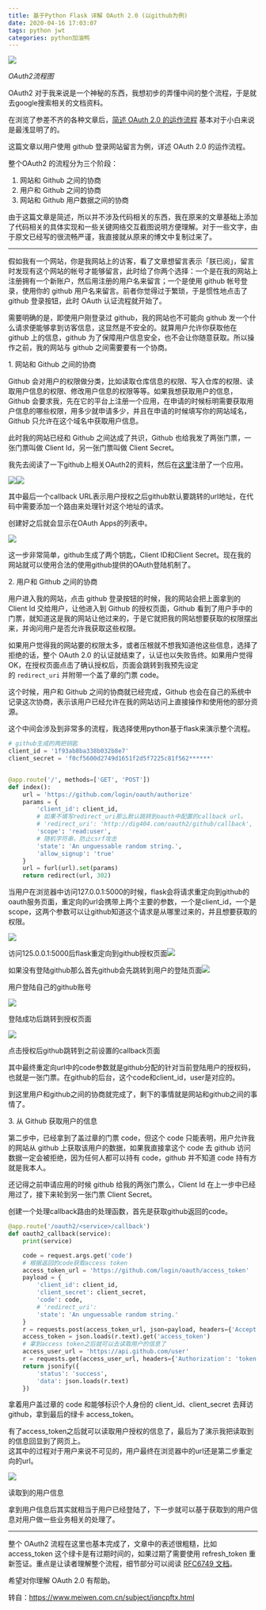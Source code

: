 ```yaml
---
title: 基于Python Flask 详解 OAuth 2.0 (以github为例)
date: 2020-04-16 17:03:07
tags: python jwt
categories: python加油鸭
---
```


<!--more-->

![](https://imgconvert.csdnimg.cn/aHR0cHM6Ly9pbWcubWVpd2VuLmNvbS5jbi9pMTcwODkxMS8zNTBlODg5ZDQxYTc0YmM1LmpwZWc?x-oss-process=image/format,png)

_OAuth2流程图_

OAuth2 对于我来说是一个神秘的东西，我想初步的弄懂中间的整个流程，于是就去google搜索相关的文档资料。

在浏览了参差不齐的各种文章后，[简述 OAuth 2.0 的运作流程](https://www.barretlee.com/blog/2016/01/10/oauth2-introduce/) 基本对于小白来说是最浅显明了的。

这篇文章以用户使用 github 登录网站留言为例，详述 OAuth 2.0 的运作流程。

整个OAuth2 的流程分为三个阶段：

1.  网站和 Github 之间的协商
2.  用户和 Github 之间的协商
3.  网站和 Github 用户数据之间的协商

由于这篇文章是简述，所以并不涉及代码相关的东西，我在原来的文章基础上添加了代码相关的具体实现和一些关键网络交互截图说明方便理解。对于一些文字，由于原文已经写的很流畅严谨，我直接就从原来的博文中复制过来了。

---

假如我有一个网站，你是我网站上的访客，看了文章想留言表示「朕已阅」，留言时发现有这个网站的帐号才能够留言，此时给了你两个选择：一个是在我的网站上注册拥有一个新账户，然后用注册的用户名来留言；一个是使用 github 帐号登录，使用你的 github 用户名来留言。前者你觉得过于繁琐，于是惯性地点击了 github 登录按钮，此时 OAuth 认证流程就开始了。

需要明确的是，即使用户刚登录过 github，我的网站也不可能向 github 发一个什么请求便能够拿到访客信息，这显然是不安全的。就算用户允许你获取他在 github 上的信息，github 为了保障用户信息安全，也不会让你随意获取。所以操作之前，我的网站与 github 之间需要要有一个协商。

1\. 网站和 Github 之间的协商

Github 会对用户的权限做分类，比如读取仓库信息的权限、写入仓库的权限、读取用户信息的权限、修改用户信息的权限等等。如果我想获取用户的信息，Github 会要求我，先在它的平台上注册一个应用，在申请的时候标明需要获取用户信息的哪些权限，用多少就申请多少，并且在申请的时候填写你的网站域名，Github 只允许在这个域名中获取用户信息。

此时我的网站已经和 Github 之间达成了共识，Github 也给我发了两张门票，一张门票叫做 Client Id，另一张门票叫做 Client Secret。

我先去阅读了一下github上相关OAuth2的资料，然后在[这里](https://github.com/settings/developers)注册了一个应用。

![](https://imgconvert.csdnimg.cn/aHR0cHM6Ly9pbWcubWVpd2VuLmNvbS5jbi9pMTcwODkxMS8wYWI5ZTRjMWYxMDBlZmI4LnBuZw?x-oss-process=image/format,png)![](https://img-blog.csdnimg.cn/20200416170217566.png?x-oss-process=image/watermark,type_ZmFuZ3poZW5naGVpdGk,shadow_10,text_aHR0cHM6Ly9ibG9nLmNzZG4ubmV0L3dlaXhpbl80MjQ3NDU0MA==,size_16,color_FFFFFF,t_70)

其中最后一个callback URL表示用户授权之后github默认要跳转的url地址，在代码中需要添加一个路由来处理针对这个地址的请求。

创建好之后就会显示在OAuth Apps的列表中。

![](https://imgconvert.csdnimg.cn/aHR0cHM6Ly9pbWcubWVpd2VuLmNvbS5jbi9pMTcwODkxMS80ZTA4MWY5OTkxYzZhNzNhLnBuZw?x-oss-process=image/format,png)

这一步非常简单，github生成了两个钥匙，Client ID和Client Secret。现在我的网站就可以使用合法的使用github提供的OAuth登陆机制了。

2\. 用户和 Github 之间的协商

用户进入我的网站，点击 github 登录按钮的时候，我的网站会把上面拿到的 Client Id 交给用户，让他进入到 Github 的授权页面，Github 看到了用户手中的门票，就知道这是我的网站让他过来的，于是它就把我的网站想要获取的权限摆出来，并询问用户是否允许我获取这些权限。

如果用户觉得我的网站要的权限太多，或者压根就不想我知道他这些信息，选择了拒绝的话，整个 OAuth 2.0 的认证就结束了，认证也以失败告终。如果用户觉得 OK，在授权页面点击了确认授权后，页面会跳转到我预先设定的 `redirect_uri` 并附带一个盖了章的门票 code。

这个时候，用户和 Github 之间的协商就已经完成，Github 也会在自己的系统中记录这次协商，表示该用户已经允许在我的网站访问上直接操作和使用他的部分资源。

这个中间会涉及到非常多的流程，我选择使用python基于flask来演示整个流程。

```python
# github生成的两把钥匙
client_id = '1f93ab8ba338b032b8e7'
client_secret = 'f0cf5600d2749d1651f2d5f7225c81f562******'


@app.route('/', methods=['GET', 'POST'])
def index():
    url = 'https://github.com/login/oauth/authorize'
    params = {
        'client_id': client_id,
        # 如果不填写redirect_uri那么默认跳转到oauth中配置的callback url。
        # 'redirect_uri': 'http://dig404.com/oauth2/github/callback',
        'scope': 'read:user',
        # 随机字符串，防止csrf攻击
        'state': 'An unguessable random string.',
        'allow_signup': 'true'
    }
    url = furl(url).set(params)
    return redirect(url, 302)
```

当用户在浏览器中访问127.0.0.1:5000的时候，flask会将请求重定向到github的oauth服务页面，重定向的url会携带上两个主要的参数，一个是client\_id，一个是scope，这两个参数可以让github知道这个请求是从哪里过来的，并且想要获取的权限。

![](https://imgconvert.csdnimg.cn/aHR0cHM6Ly9pbWcubWVpd2VuLmNvbS5jbi9pMTcwODkxMS9lZWRjNzZmMjY0ODE1OWU0LnBuZw?x-oss-process=image/format,png)

访问125.0.0.1:5000后flask重定向到github授权页面![](https://imgconvert.csdnimg.cn/aHR0cHM6Ly9pbWcubWVpd2VuLmNvbS5jbi9pMTcwODkxMS84ZjM3NWVkN2VkZmNiNzJiLnBuZw?x-oss-process=image/format,png)

如果没有登陆github那么首先github会先跳转到用户的登陆页面![](https://imgconvert.csdnimg.cn/aHR0cHM6Ly9pbWcubWVpd2VuLmNvbS5jbi9pMTcwODkxMS8yYTExNDhjNjc0N2JmNDA4LnBuZw?x-oss-process=image/format,png)

用户登陆自己的github账号

![](https://img-blog.csdnimg.cn/20200416165941162.png?x-oss-process=image/watermark,type_ZmFuZ3poZW5naGVpdGk,shadow_10,text_aHR0cHM6Ly9ibG9nLmNzZG4ubmV0L3dlaXhpbl80MjQ3NDU0MA==,size_16,color_FFFFFF,t_70)

登陆成功后跳转到授权页面

![](https://img-blog.csdnimg.cn/20200416165956689.png?x-oss-process=image/watermark,type_ZmFuZ3poZW5naGVpdGk,shadow_10,text_aHR0cHM6Ly9ibG9nLmNzZG4ubmV0L3dlaXhpbl80MjQ3NDU0MA==,size_16,color_FFFFFF,t_70)

点击授权后github跳转到之前设置的callback页面

其中最终重定向url中的code参数就是github分配的针对当前登陆用户的授权码，也就是一张门票。在github的后台，这个code和client\_id，user是对应的。

到这里用户和github之间的协商就完成了，剩下的事情就是网站和github之间的事情了。

3\. 从 Github 获取用户的信息

第二步中，已经拿到了盖过章的门票 code，但这个 code 只能表明，用户允许我的网站从 github 上获取该用户的数据，如果我直接拿这个 code 去 github 访问数据一定会被拒绝，因为任何人都可以持有 code，github 并不知道 code 持有方就是我本人。

还记得之前申请应用的时候 github 给我的两张门票么，Client Id 在上一步中已经用过了，接下来轮到另一张门票 Client Secret。

创建一个处理callback路由的处理函数，首先是获取github返回的code。

```python
@app.route('/oauth2/<service>/callback')
def oauth2_callback(service):
    print(service)

    code = request.args.get('code')
    # 根据返回的code获取access token
    access_token_url = 'https://github.com/login/oauth/access_token'
    payload = {
        'client_id': client_id,
        'client_secret': client_secret,
        'code': code,
        # 'redirect_uri':
        'state': 'An unguessable random string.'
    }
    r = requests.post(access_token_url, json=payload, headers={'Accept': 'application/json'})
    access_token = json.loads(r.text).get('access_token')
    # 拿到access token之后就可以去读取用户的信息了
    access_user_url = 'https://api.github.com/user'
    r = requests.get(access_user_url, headers={'Authorization': 'token ' + access_token})
    return jsonify({
        'status': 'success',
        'data': json.loads(r.text)
    })
```

拿着用户盖过章的 code 和能够标识个人身份的 client\_id、client\_secret 去拜访 github，拿到最后的绿卡 access\_token。

有了access\_token之后就可以读取用户授权的信息了，最后为了演示我把读取到的信息回显到了网页上。  
这其中的过程对于用户来说不可见的，用户最终在浏览器中的url还是第二步重定向的url。

![](https://imgconvert.csdnimg.cn/aHR0cHM6Ly9pbWcubWVpd2VuLmNvbS5jbi9pMTcwODkxMS80NzlhZTllYzRiMGZkMTY4LnBuZw?x-oss-process=image/format,png)

读取到的用户信息

拿到用户信息后其实就相当于用户已经登陆了，下一步就可以基于获取到的用户信息对用户做一些业务相关的处理了。

---

整个 OAuth2 流程在这里也基本完成了，文章中的表述很粗糙，比如 access\_token 这个绿卡是有过期时间的，如果过期了需要使用 refresh\_token 重新签证。重点是让读者理解整个流程，细节部分可以阅读 [RFC6749 文档](http://www.rfcreader.com/#rfc6749)。

希望对你理解 OAuth 2.0 有帮助。

转自：<https://www.meiwen.com.cn/subject/iqncpftx.html>
